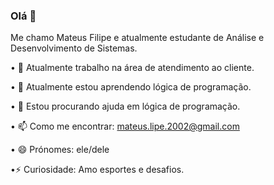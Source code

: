 ### Olá 👋

Me chamo Mateus Filipe e atualmente estudante de Análise e Desenvolvimento de Sistemas.

• 🔭 Atualmente trabalho na área de atendimento ao cliente.

• 🌱 Atualmente estou aprendendo lógica de programação.

• 🤔 Estou procurando ajuda em lógica de programação.

• 📫 Como me encontrar: mateus.lipe.2002@gmail.com

• 😄 Prónomes: ele/dele

•⚡ Curiosidade: Amo esportes e desafios.

<!--
**MateusFilipeLC/MateusFilipeLC** is a ✨ _special_ ✨ repository because its `README.md` (this file) appears on your GitHub profile.

Here are some ideas to get you started:

- 🔭 I’m currently working on ...
- 🌱 I’m currently learning ...
- 👯 I’m looking to collaborate on ...
- 🤔 I’m looking for help with ...
- 💬 Ask me about ...
- 📫 How to reach me: ...
- 😄 Pronouns: ...
- ⚡ Fun fact: ...
-->
